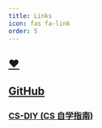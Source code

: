 ```yaml
---
title: Links
icon: fas fa-link
order: 5
---
```


## [❤️](https://moqixis.github.io)
## [GitHub](https://github.com/xuyanshi/xuyanshi.github.io)

### [CS-DIY (CS 自学指南)](https://csdiy.wiki)
